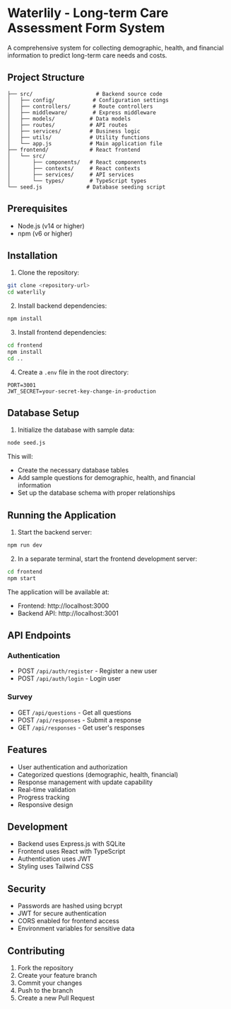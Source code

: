 # Waterlily - Long-term Care Assessment Form System

A comprehensive system for collecting demographic, health, and financial information to predict long-term care needs and costs.

## Project Structure

```
├── src/                    # Backend source code
│   ├── config/            # Configuration settings
│   ├── controllers/       # Route controllers
│   ├── middleware/        # Express middleware
│   ├── models/           # Data models
│   ├── routes/           # API routes
│   ├── services/         # Business logic
│   ├── utils/            # Utility functions
│   └── app.js            # Main application file
├── frontend/             # React frontend
│   └── src/
│       ├── components/   # React components
│       ├── contexts/     # React contexts
│       ├── services/     # API services
│       └── types/        # TypeScript types
└── seed.js              # Database seeding script
```

## Prerequisites

- Node.js (v14 or higher)
- npm (v6 or higher)

## Installation

1. Clone the repository:
```bash
git clone <repository-url>
cd waterlily
```

2. Install backend dependencies:
```bash
npm install
```

3. Install frontend dependencies:
```bash
cd frontend
npm install
cd ..
```

4. Create a `.env` file in the root directory:
```env
PORT=3001
JWT_SECRET=your-secret-key-change-in-production
```

## Database Setup

1. Initialize the database with sample data:
```bash
node seed.js
```

This will:
- Create the necessary database tables
- Add sample questions for demographic, health, and financial information
- Set up the database schema with proper relationships

## Running the Application

1. Start the backend server:
```bash
npm run dev
```

2. In a separate terminal, start the frontend development server:
```bash
cd frontend
npm start
```

The application will be available at:
- Frontend: http://localhost:3000
- Backend API: http://localhost:3001

## API Endpoints

### Authentication
- POST `/api/auth/register` - Register a new user
- POST `/api/auth/login` - Login user

### Survey
- GET `/api/questions` - Get all questions
- POST `/api/responses` - Submit a response
- GET `/api/responses` - Get user's responses

## Features

- User authentication and authorization
- Categorized questions (demographic, health, financial)
- Response management with update capability
- Real-time validation
- Progress tracking
- Responsive design

## Development

- Backend uses Express.js with SQLite
- Frontend uses React with TypeScript
- Authentication uses JWT
- Styling uses Tailwind CSS

## Security

- Passwords are hashed using bcrypt
- JWT for secure authentication
- CORS enabled for frontend access
- Environment variables for sensitive data

## Contributing

1. Fork the repository
2. Create your feature branch
3. Commit your changes
4. Push to the branch
5. Create a new Pull Request 